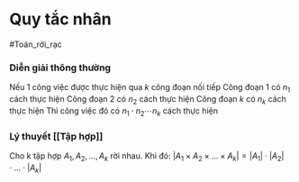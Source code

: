 # Quy tắc nhân
#Toán_rời_rạc 

### Diễn giải thông thường
Nếu 1 công việc được thực hiện qua $k$ công đoạn nối tiếp
Công đoạn 1 có $n_1$ cách thực hiện
Công đoạn 2 có $n_2$ cách thực hiện
Công đoạn $k$ có $n_k$ cách thực hiện
Thì công việc đó có $n_1 \cdot n_2 \cdots n_k$ cách thực hiện

### Lý thuyết [[Tập hợp]]
Cho k tập hợp $A_1,\, A_2, \, \dots , \, A_{k}$ rời nhau. Khi đó:
$|A_1 \times A_2 \times \dots \times A_k| = |A_1| \cdot |A_2| \cdot \dots \cdot |A_k|$